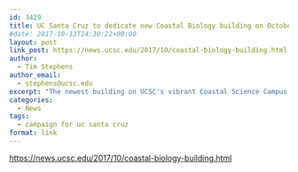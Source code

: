 ```yaml
---
id: 3429
title: UC Santa Cruz to dedicate new Coastal Biology building on October 21
#date: 2017-10-13T14:30:22+00:00
layout: post
link_post: https://news.ucsc.edu/2017/10/coastal-biology-building.html
author:
  - Tim Stephens
author_email:
  - stephens@ucsc.edu
excerpt: "The newest building on UCSC's vibrant Coastal Science Campus is now home to the Department of Ecology and Evolutionary Biology"
categories:
  - News
tags:
  - campaign for uc santa cruz
format: link
---
```

https://news.ucsc.edu/2017/10/coastal-biology-building.html
